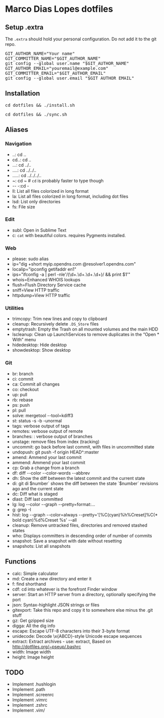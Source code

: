 # Marco Dias Lopes dotfiles

## Setup .extra
The <code>.extra</code> should hold your personal configuration. Do not add it to the git repo.

<pre>
GIT_AUTHOR_NAME="Your name"
GIT_COMMITTER_NAME="$GIT_AUTHOR_NAME"
git config --global user.name "$GIT_AUTHOR_NAME"
GIT_AUTHOR_EMAIL="youremail@example.com"
GIT_COMMITTER_EMAIL="$GIT_AUTHOR_EMAIL"
git config --global user.email "$GIT_AUTHOR_EMAIL"
</pre>

## Installation
<pre>cd dotfiles && ./install.sh</pre>
<pre>cd dotfiles && ./sync.sh</pre>

## Aliases

### Navigation
* ..: cd ..
* cd..: cd ..
* ...: cd ../..
* ....: cd ../../..
* .....: cd ../../../..
* ~: cd ~ # `cd` is probably faster to type though
* -- -:cd -
* ll: List all files colorized in long format
* la: List all files colorized in long format, including dot files
* lsd: List only directories
* fs: File size

### Edit
* subl: Open in Sublime Text
* c: `cat` with beautiful colors. requires Pygments installed.

### Web
* please: sudo alias
* ip="dig +short myip.opendns.com @resolver1.opendns.com"
* localip="ipconfig getifaddr en1"
* ips="ifconfig -a | perl -nle'/(\d+\.\d+\.\d+\.\d+)/ && print $1'"
* whois=Enhanced WHOIS lookups
* flush=Flush Directory Service cache
* sniff=View HTTP traffic
* httpdump=View HTTP traffic

### Utilities
* trimcopy: Trim new lines and copy to clipboard
* cleanup: Recursively delete `.DS_Store` files
* emptytrash: Empty the Trash on all mounted volumes and the main HDD
* lscleanup: Clean up LaunchServices to remove duplicates in the “Open * With” menu
* hidedesktop: Hide desktop
* showdesktop: Show desktop

### Git
* br: branch
* ci: commit
* ca: Commit all changes
* co: checkout
* up: pull
* rb: rebase
* ps: push
* pl: pull
* solve: mergetool --tool=kdiff3
* st: status -s -b -unormal
* tags: verbose output of tags
* remotes: verbose output of remote
* branches: : verbose output of branches
* unstage: remove files from index (tracking)
* uncommit: go back before last commit, with files in uncommitted state
* undopush: git push -f origin HEAD^:master
* amend: Ammend your last commit
* ammend: Ammend your last commit
* cp: Grab a change from a branch
* df: diff --color --color-words --abbrev
* dh: Show the diff between the latest commit and the current state
* di: git di $number` shows the diff between the state `$number` revisions ago and the current state
* dc: Diff what is staged
* dlast: Diff last committed
* lg: log --color --graph --pretty=format:&hellip;
* g: grep -I
* hist: log --graph --color=always --pretty='[%C(cyan)%h%Creset]%C(* bold cyan)%d%Creset %s' --all
* cleanup: Remove untracked files, directories and removed stashed states
* who: Displays committers in descending order of number of commits
* snapshot: Save a snapshot with date without resetting
* snapshots: List all snapshots

## Functions
* calc: Simple calculator
* md: Create a new directory and enter it
* f: find shorthand
* cdf: cd into whatever is the forefront Finder window
* server: Start an HTTP server from a directory, optionally specifying the port
* json: Syntax-highlight JSON strings or files
* gitexport: Take this repo and copy it to somewhere else minus the .git stuff
* gz: Get gzipped size
* digga: All the dig info
* escape: Escape UTF-8 characters into their 3-byte format
* unidecode: Decode \x{ABCD}-style Unicode escape sequences
* extract: Extract archives - use: extract, Based on http://dotfiles.org/~pseup/.bashrc
* width: Image width
* height: Image height

## TODO
* Implement .hushlogin
* Implement .path
* Implement .screenrc
* Implement .vimrc
* Implement .zshrc
* Implement .vim/
